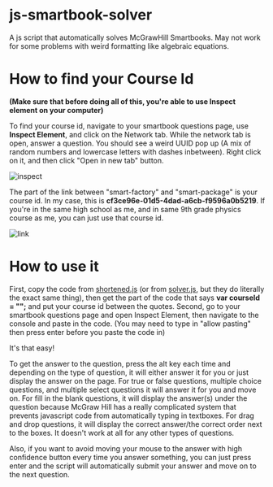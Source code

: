 # js-smartbook-solver
A js script that automatically solves McGrawHill Smartbooks. May not work for some problems with weird formatting like algebraic equations.

# How to find your Course Id
**(Make sure that before doing all of this, you're able to use Inspect element on your computer)**

To find your course id, navigate to your smartbook questions page, use **Inspect Element**, and click on the Network tab. While the network tab is open, answer a question. You should see a weird UUID pop up (A mix of random numbers and lowercase letters with dashes inbetween). Right click on it, and then click "Open in new tab" button.

![inspect](https://github.com/rainbrot/js-smartbook-solver/blob/main/inspect.png?raw=true)

The part of the link between "smart-factory" and "smart-package" is your course id. In my case, this is **cf3ce96e-01d5-4dad-a6cb-f9596a0b5219**. If you're in the same high school as me, and in same 9th grade physics course as me, you can just use that course id.

![link](https://github.com/rainbrot/js-smartbook-solver/blob/main/link.png?raw=true)

# How to use it
First, copy the code from [shortened.js](https://github.com/rainbrot/js-smartbook-solver/blob/main/shortened.js) (or from [solver.js](https://github.com/rainbrot/js-smartbook-solver/blob/main/solver.js), but they do literally the exact same thing), then get the part of the code that says **var courseId = "";** and put your course id between the quotes.
Second, go to your smartbook questions page and open Inspect Element, then navigate to the console and paste in the code. (You may need to type in "allow pasting" then press enter before you paste the code in)

It's that easy!

To get the answer to the question, press the alt key each time and depending on the type of question, it will either answer it for you or just display the answer on the page. For true or false questions, multiple choice questions, and multiple select questions it will answer it for you and move on. For fill in the blank questions, it will display the answer(s) under the question because McGraw Hill has a really complicated system that prevents javascript code from automatically typing in textboxes. For drag and drop questions, it will display the correct answer/the correct order next to the boxes. It doesn't work at all for any other types of questions.

Also, if you want to avoid moving your mouse to the answer with high confidence button every time you answer something, you can just press enter and the script will automatically submit your answer and move on to the next question.
